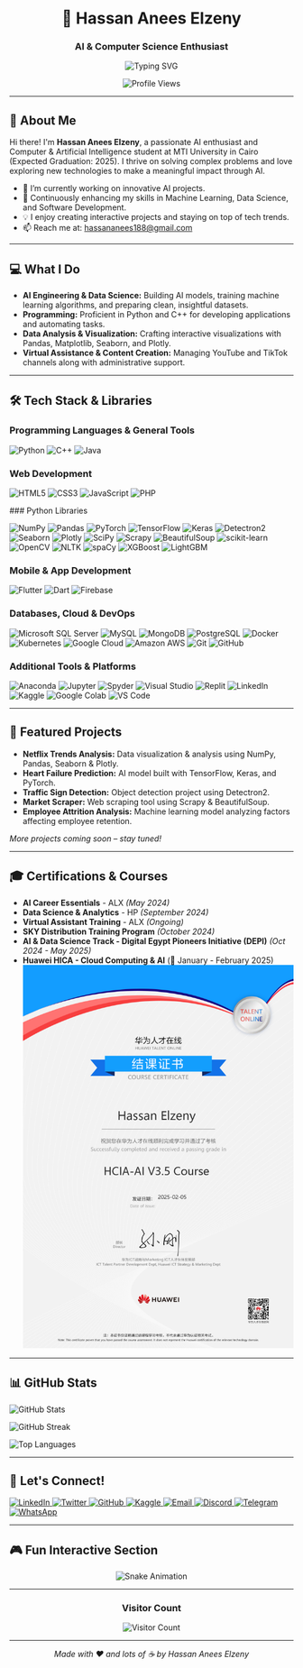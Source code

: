 <h1 align="center">🚀 Hassan Anees Elzeny</h1>
<h3 align="center">AI & Computer Science Enthusiast</h3>

<p align="center">
  <img src="https://readme-typing-svg.herokuapp.com?font=Fira+Code&size=22&pause=1000&color=F7A21B&center=true&vCenter=true&width=600&lines=Welcome+to+My+GitHub+Profile!;AI+%7C+Data+Science+%7C+Cloud+Computing;Building+Innovative+AI+Projects+🚀" alt="Typing SVG" />
</p>
<p align="center">
  <img src="https://komarev.com/ghpvc/?username=HassanAneesElzeny&label=Profile%20Views&color=0e75b6&style=flat" alt="Profile Views" />
</p>

---

## 👋 About Me

Hi there! I'm **Hassan Anees Elzeny**, a passionate AI enthusiast and Computer & Artificial Intelligence student at MTI University in Cairo (Expected Graduation: 2025). I thrive on solving complex problems and love exploring new technologies to make a meaningful impact through AI.

- 🔭 I’m currently working on innovative AI projects.
- 🌱 Continuously enhancing my skills in Machine Learning, Data Science, and Software Development.
- 💡 I enjoy creating interactive projects and staying on top of tech trends.
- 📫 Reach me at: [hassananees188@gmail.com](mailto:hassananees188@gmail.com)

---

## 💻 What I Do

- **AI Engineering & Data Science:** Building AI models, training machine learning algorithms, and preparing clean, insightful datasets.
- **Programming:** Proficient in Python and C++ for developing applications and automating tasks.
- **Data Analysis & Visualization:** Crafting interactive visualizations with Pandas, Matplotlib, Seaborn, and Plotly.
- **Virtual Assistance & Content Creation:** Managing YouTube and TikTok channels along with administrative support.

---
## 🛠️ Tech Stack & Libraries

### Programming Languages & General Tools
<p align="left">
  <img src="https://img.shields.io/badge/Python-FFD43B?style=for-the-badge&logo=python&logoColor=blue" alt="Python" />
  <img src="https://img.shields.io/badge/C++-00599C?style=for-the-badge&logo=cplusplus&logoColor=white" alt="C++" />
  <img src="https://img.shields.io/badge/Java-007396?style=for-the-badge&logo=java&logoColor=white" alt="Java" />
</p>

### Web Development
<p align="left">
  <img src="https://img.shields.io/badge/HTML5-E34F26?style=for-the-badge&logo=html5&logoColor=white" alt="HTML5" />
  <img src="https://img.shields.io/badge/CSS3-1572B6?style=for-the-badge&logo=css3&logoColor=white" alt="CSS3" />
  <img src="https://img.shields.io/badge/JavaScript-F7DF1E?style=for-the-badge&logo=javascript&logoColor=black" alt="JavaScript" />
  <img src="https://img.shields.io/badge/PHP-777BB4?style=for-the-badge&logo=php&logoColor=white" alt="PHP" />
</p>
### Python Libraries
<p align="left">
  <img src="https://img.shields.io/badge/NumPy-013243?style=for-the-badge&logo=numpy&logoColor=white" alt="NumPy" />
  <img src="https://img.shields.io/badge/Pandas-150458?style=for-the-badge&logo=pandas&logoColor=white" alt="Pandas" />
  <img src="https://img.shields.io/badge/PyTorch-EE4C2C?style=for-the-badge&logo=pytorch&logoColor=white" alt="PyTorch" />
  <img src="https://img.shields.io/badge/TensorFlow-FF6F00?style=for-the-badge&logo=tensorflow&logoColor=white" alt="TensorFlow" />
  <img src="https://img.shields.io/badge/Keras-D00000?style=for-the-badge&logo=keras&logoColor=white" alt="Keras" />
  <img src="https://img.shields.io/badge/Detectron2-4B8BBE?style=for-the-badge&logo=python&logoColor=white" alt="Detectron2" />
  <img src="https://img.shields.io/badge/Seaborn-FF7F0E?style=for-the-badge&logo=seaborn&logoColor=white" alt="Seaborn" />
  <img src="https://img.shields.io/badge/Plotly-FF4F00?style=for-the-badge&logo=plotly&logoColor=white" alt="Plotly" />
  <img src="https://img.shields.io/badge/SciPy-8CAAE6?style=for-the-badge&logo=scipy&logoColor=white" alt="SciPy" />
  <img src="https://img.shields.io/badge/Scrapy-9ACD32?style=for-the-badge&logo=scrapy&logoColor=white" alt="Scrapy" />
  <img src="https://img.shields.io/badge/BeautifulSoup-FFB6C1?style=for-the-badge&logo=python&logoColor=white" alt="BeautifulSoup" />
  <img src="https://img.shields.io/badge/scikit--learn-F7931E?style=for-the-badge&logo=scikitlearn&logoColor=white" alt="scikit-learn" />
  <img src="https://img.shields.io/badge/OpenCV-5C3EE8?style=for-the-badge&logo=opencv&logoColor=white" alt="OpenCV" />
  <img src="https://img.shields.io/badge/NLTK-000000?style=for-the-badge&logo=nltk&logoColor=white" alt="NLTK" />
  <img src="https://img.shields.io/badge/spaCy-2C3E50?style=for-the-badge&logo=spacy&logoColor=white" alt="spaCy" />
  <img src="https://img.shields.io/badge/XGBoost-FF5733?style=for-the-badge&logo=xgboost&logoColor=white" alt="XGBoost" />
  <img src="https://img.shields.io/badge/LightGBM-00A2ED?style=for-the-badge&logo=lightgbm&logoColor=white" alt="LightGBM" />
</p>

### Mobile & App Development
<p align="left">
  <img src="https://img.shields.io/badge/Flutter-02569B?style=for-the-badge&logo=flutter&logoColor=white" alt="Flutter" />
  <img src="https://img.shields.io/badge/Dart-0175C2?style=for-the-badge&logo=dart&logoColor=white" alt="Dart" />
  <img src="https://img.shields.io/badge/Firebase-FFCA28?style=for-the-badge&logo=firebase&logoColor=white" alt="Firebase" />
</p>

### Databases, Cloud & DevOps
<p align="left">
  <img src="https://img.shields.io/badge/MSSQL-CC2927?style=for-the-badge&logo=microsoft-sql-server&logoColor=white" alt="Microsoft SQL Server" />
  <img src="https://img.shields.io/badge/MySQL-4479A1?style=for-the-badge&logo=mysql&logoColor=white" alt="MySQL" />
  <img src="https://img.shields.io/badge/MongoDB-47A248?style=for-the-badge&logo=mongodb&logoColor=white" alt="MongoDB" />
  <img src="https://img.shields.io/badge/PostgreSQL-336791?style=for-the-badge&logo=postgresql&logoColor=white" alt="PostgreSQL" />
  <img src="https://img.shields.io/badge/Docker-2496ED?style=for-the-badge&logo=docker&logoColor=white" alt="Docker" />
  <img src="https://img.shields.io/badge/Kubernetes-326CE5?style=for-the-badge&logo=kubernetes&logoColor=white" alt="Kubernetes" />
  <img src="https://img.shields.io/badge/Google%20Cloud-4285F4?style=for-the-badge&logo=google-cloud&logoColor=white" alt="Google Cloud" />
  <img src="https://img.shields.io/badge/AWS-232F3E?style=for-the-badge&logo=amazon-aws&logoColor=white" alt="Amazon AWS" />
  <img src="https://img.shields.io/badge/Git-F05032?style=for-the-badge&logo=git&logoColor=white" alt="Git" />
  <img src="https://img.shields.io/badge/GitHub-181717?style=for-the-badge&logo=github&logoColor=white" alt="GitHub" />
</p>

### Additional Tools & Platforms
<p align="left">
  <img src="https://img.shields.io/badge/Anaconda-44A833?style=for-the-badge&logo=anaconda&logoColor=white" alt="Anaconda" />
  <img src="https://img.shields.io/badge/Jupyter-F37626?style=for-the-badge&logo=jupyter&logoColor=white" alt="Jupyter" />
  <img src="https://img.shields.io/badge/Spyder-143?style=for-the-badge&logo=spyder&logoColor=white" alt="Spyder" />
  <img src="https://img.shields.io/badge/Visual%20Studio-5C2D91?style=for-the-badge&logo=visual-studio&logoColor=white" alt="Visual Studio" />
  <img src="https://img.shields.io/badge/Replit-F26207?style=for-the-badge&logo=replit&logoColor=white" alt="Replit" />
  <img src="https://img.shields.io/badge/LinkedIn-0A66C2?style=for-the-badge&logo=linkedin&logoColor=white" alt="LinkedIn" />
  <img src="https://img.shields.io/badge/Kaggle-20BEFF?style=for-the-badge&logo=kaggle&logoColor=white" alt="Kaggle" />
  <img src="https://img.shields.io/badge/Google%20Colab-F9AB00?style=for-the-badge&logo=google-colab&logoColor=white" alt="Google Colab" />
  <img src="https://img.shields.io/badge/VSCode-007ACC?style=for-the-badge&logo=visualstudiocode&logoColor=white" alt="VS Code" />
</p>



---

## 📂 Featured Projects

- **Netflix Trends Analysis:** Data visualization & analysis using NumPy, Pandas, Seaborn & Plotly.
- **Heart Failure Prediction:** AI model built with TensorFlow, Keras, and PyTorch.
- **Traffic Sign Detection:** Object detection project using Detectron2.
- **Market Scraper:** Web scraping tool using Scrapy & BeautifulSoup.
- **Employee Attrition Analysis:** Machine learning model analyzing factors affecting employee retention.

*More projects coming soon – stay tuned!*

---

## 🎓 Certifications & Courses

- **AI Career Essentials** - ALX *(May 2024)*
- **Data Science & Analytics** - HP *(September 2024)*
- **Virtual Assistant Training** - ALX *(Ongoing)*
- **SKY Distribution Training Program** *(October 2024)*
- **AI & Data Science Track - Digital Egypt Pioneers Initiative (DEPI)** *(Oct 2024 - May 2025)*
- **Huawei HICA - Cloud Computing & AI** (📅 January - February 2025)  
  ![Huawei Certification](Huawei.png)

---

## 📊 GitHub Stats

![GitHub Stats](https://github-readme-stats.vercel.app/api?username=Hassona18&show_icons=true&theme=radical)

![GitHub Streak](https://github-readme-streak-stats.herokuapp.com/?user=Hassona18&theme=radical)

![Top Languages](https://github-readme-stats.vercel.app/api/top-langs/?username=Hassona18&layout=compact&theme=radical)


---

## 🔗 Let's Connect!

<p align="left">
  <a href="https://linkedin.com/in/your-linkedin" target="_blank">
    <img src="https://img.shields.io/badge/LinkedIn-blue?style=for-the-badge&logo=linkedin" alt="LinkedIn" />
  </a>
  <a href="https://twitter.com/your-twitter" target="_blank">
    <img src="https://img.shields.io/badge/Twitter-1DA1F2?style=for-the-badge&logo=twitter" alt="Twitter" />
  </a>
  <a href="https://github.com/HassanAneesElzeny" target="_blank">
    <img src="https://img.shields.io/badge/GitHub-000?style=for-the-badge&logo=github" alt="GitHub" />
  </a>
  <a href="https://www.kaggle.com/your-kaggle" target="_blank">
    <img src="https://img.shields.io/badge/Kaggle-20BEFF?style=for-the-badge&logo=kaggle&logoColor=white" alt="Kaggle" />
  </a>
  <a href="mailto:hassananees@example.com" target="_blank">
    <img src="https://img.shields.io/badge/Email-D14836?style=for-the-badge&logo=gmail" alt="Email" />
  </a>
  <a href="https://discord.gg/your-discord" target="_blank">
    <img src="https://img.shields.io/badge/Discord-7289DA?style=for-the-badge&logo=discord&logoColor=white" alt="Discord" />
  </a>
  <a href="https://t.me/your-telegram" target="_blank">
    <img src="https://img.shields.io/badge/Telegram-2CA5E0?style=for-the-badge&logo=telegram&logoColor=white" alt="Telegram" />
  </a>
  <a href="https://wa.me/your-number" target="_blank">
    <img src="https://img.shields.io/badge/WhatsApp-25D366?style=for-the-badge&logo=whatsapp&logoColor=white" alt="WhatsApp" />
  </a>
</p>

---

## 🎮 Fun Interactive Section

<div align="center">
  <!-- Animated Snake Game (if enabled on your repo) -->
  <img src="https://raw.githubusercontent.com/HassanAneesElzeny/HassanAneesElzeny/output/snake.svg" alt="Snake Animation" />
</div>

---

<div align="center">
  <h3>Visitor Count</h3>
  <img src="https://profile-counter.glitch.me/HassanAneesElzeny/count.svg" alt="Visitor Count" />
</div>

---

<p align="center"><em>Made with ❤️ and lots of ☕ by Hassan Anees Elzeny</em></p>
